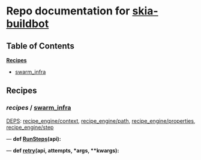 <!--- AUTOGENERATED BY `./recipes.py test train` -->
# Repo documentation for [skia-buildbot]()
## Table of Contents

**[Recipes](#Recipes)**
  * [swarm_infra](#recipes-swarm_infra)
## Recipes

### *recipes* / [swarm\_infra](/infra/bots/recipes/swarm_infra.py)

[DEPS](/infra/bots/recipes/swarm_infra.py#13): [recipe\_engine/context][recipe_engine/recipe_modules/context], [recipe\_engine/path][recipe_engine/recipe_modules/path], [recipe\_engine/properties][recipe_engine/recipe_modules/properties], [recipe\_engine/step][recipe_engine/recipe_modules/step]

&mdash; **def [RunSteps](/infra/bots/recipes/swarm_infra.py#36)(api):**

&mdash; **def [retry](/infra/bots/recipes/swarm_infra.py#24)(api, attempts, \*args, \*\*kwargs):**

[recipe_engine/recipe_modules/context]: https://chromium.googlesource.com/infra/luci/recipes-py.git/+/fb9043505a8386e9ea7b9ff12bad0aeaaf41d929/README.recipes.md#recipe_modules-context
[recipe_engine/recipe_modules/path]: https://chromium.googlesource.com/infra/luci/recipes-py.git/+/fb9043505a8386e9ea7b9ff12bad0aeaaf41d929/README.recipes.md#recipe_modules-path
[recipe_engine/recipe_modules/properties]: https://chromium.googlesource.com/infra/luci/recipes-py.git/+/fb9043505a8386e9ea7b9ff12bad0aeaaf41d929/README.recipes.md#recipe_modules-properties
[recipe_engine/recipe_modules/step]: https://chromium.googlesource.com/infra/luci/recipes-py.git/+/fb9043505a8386e9ea7b9ff12bad0aeaaf41d929/README.recipes.md#recipe_modules-step
